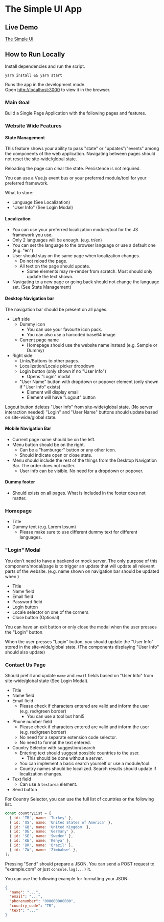 # The Simple UI App

## Live Demo

[The Simple UI](https://the-simple-ui.netlify.app/)

## How to Run Locally

Install dependencies and run the script.

`yarn install && yarn start`

Runs the app in the development mode.\
Open [http://localhost:3000](http://localhost:3000) to view it in the browser.

### Main Goal

Build a Single Page Application with the following pages and features.

### Website Wide Features

#### State Management

This feature shows your ability to pass "state" or "updates"/"events" among the components of the web application. Navigating between pages should not reset the site-wide/global state.

Reloading the page can clear the state. Persistence is not required.

You can use a Vue.js event bus or your preferred module/tool for your preferred framework.

What to store:

- Language (See Localization)
- "User Info" (See Login Modal)

#### Localization

- You can use your preferred localization module/tool for the JS framework you use.
- Only 2 languages will be enough. (e.g. tr/en)
- You can set the language to the browser language or use a default one (e.g. "en")
- User should stay on the same page when localization changes.
  - Do not reload the page.
  - All text on the page should update.
    - Some elements may re-render from scratch. Most should only update the text shown.
- Navigating to a new page or going back should not change the language set. (See State Management)

#### Desktop Navigation bar

The navigation bar should be present on all pages.

- Left side
  - Dummy icon
    - You can use your favourte icon pack.
    - You can also use a harcoded base64 image.
  - Current page name
    - Homepage should use the website name instead (e.g. Sample or Dummy)
- Right side
  - Links/Buttons to other pages.
  - Localization/Locale picker dropdown
  - Login button (only shown if no "User Info")
    - Opens "Login" modal
  - "User Name" button with dropdown or popover element (only shown if "User Info" exists)
    - Element will display email
    - Element will have "Logout" button

Logout button deletes "User Info" from site-wide/global state. (No server interaction needed)
"Login" and "User Name" buttons should update based on site-wide/global state.

#### Mobile Navigation Bar

- Current page name should be on the left.
- Menu button should be on the right.
  - Can be a "hamburger" button or any other icon.
  - Should indicate open or close state.
- Menu should include the rest of the things from the Desktop Navigation Bar. The order does not matter.
  - User info can be visible. No need for a dropdown or popover.

#### Dummy footer

- Should exists on all pages. What is included in the footer does not matter.

### Homepage

- Title
- Dummy text (e.g. Lorem Ipsum)
  - Please make sure to use different dummy text for different languages.

### "Login" Modal

You don't need to have a backend or mock server. The only purpose of this component/modal/page is to trigger an update that will update all relevant parts of the website. (e.g. name shown on navigation bar should be updated when )

- Title
- Name field
- Email field
- Password field
- Login button
- Locale selector on one of the corners.
- Close button (Optional)

You can have an exit button or only close the modal when the user presses the "Login" button.

When the user presses "Login" button, you should update the "User Info" stored in the site-wide/global state. (The components displaying "User Info" should also update)

### Contact Us Page

Should prefill and update `name` and `email` fields based on "User Info" from site-wide/global state (See Login Modal).

- Title
- Name field
- Email field
  - Please check if characters entered are valid and inform the user (e.g. red/green border)
    - You can use a tool but html5
- Phone number field
  - Please check if characters entered are valid and inform the user (e.g. red/green border)
  - No need for a separate extension code selector.
  - No need to format the text entered.
- Country Selector with suggestion/search
  - Entering text should suggest possible countries to the user.
    - This should be done without a server.
  - You can implement a basic search yourself or use a module/tool.
  - Country names should be localized. Search results should update if localization changes.
- Text field
  - Can use a `textarea` element.
- Send button

For Country Selector, you can use the full list of countries or the following list.

```javascript
const countryList = [
  { id: 'TR', name: 'Turkey' },
  { id: 'US', name: 'United States of America' },
  { id: 'GB', name: 'United Kingdom' },
  { id: 'DE', name: 'Germany' },
  { id: 'SE', name: 'Sweden' },
  { id: 'KE', name: 'Kenya' },
  { id: 'BR', name: 'Brazil' },
  { id: 'ZW', name: 'Zimbabwe' },
];
```

Pressing "Send" should prepare a JSON. You can send a POST request to "example.com" or just `console.log(...)` it.

You can use the following example for formatting your JSON:

```json
{
  "name": "...",
  "email": "...",
  "phonenumber": "000000000000",
  "country_code": "TR",
  "text": "..."
}
```
